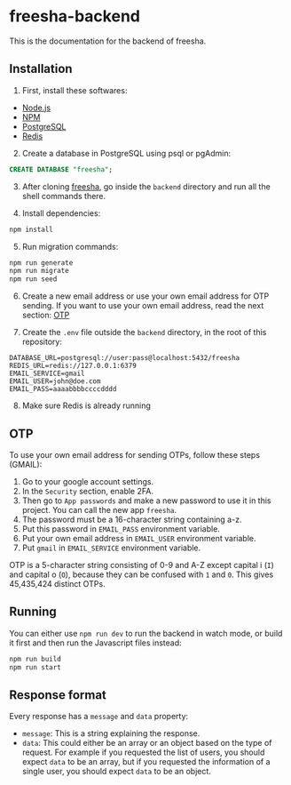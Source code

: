 # freesha-backend

This is the documentation for the backend of freesha.

## Installation

1. First, install these softwares:
  - [Node.js](https://nodejs.org)
  - [NPM](https://www.npmjs.com/)
  - [PostgreSQL](https://www.postgresql.org/)
  - [Redis](https://redis.io/)

2. Create a database in PostgreSQL using psql or pgAdmin:
  ```sql
  CREATE DATABASE "freesha";
  ```

3. After cloning [freesha](https://github.com/Ilia-Masiha/freesha), go inside the `backend` directory and run all the shell commands there.

4. Install dependencies:
  ```sh
  npm install
  ```

5. Run migration commands:
  ```sh
  npm run generate
  npm run migrate
  npm run seed
  ```

6. Create a new email address or use your own email address for OTP sending. If you want to use your own email address, read the next section: [OTP](https://github.com/ilia-abbasi/freesha/blob/main/backend/misc/docs.md#otp)

7. Create the `.env` file outside the `backend` directory, in the root of this repository:
  ```env
  DATABASE_URL=postgresql://user:pass@localhost:5432/freesha
  REDIS_URL=redis://127.0.0.1:6379
  EMAIL_SERVICE=gmail
  EMAIL_USER=john@doe.com
  EMAIL_PASS=aaaabbbbccccdddd
  ```

8. Make sure Redis is already running

## OTP

To use your own email address for sending OTPs, follow these steps (GMAIL):

  1. Go to your google account settings.
  2. In the `Security` section, enable 2FA.
  3. Then go to `App passwords` and make a new password to use it in this project. You can call the new app `freesha`.
  4. The password must be a 16-character string containing a-z.
  5. Put this password in `EMAIL_PASS` environment variable.
  6. Put your own email address in `EMAIL_USER` environment variable.
  7. Put `gmail` in `EMAIL_SERVICE` environment variable.

OTP is a 5-character string consisting of 0-9 and A-Z except capital i (`I`) and capital o (`O`), because they can be confused with `1` and `0`. This gives 45,435,424 distinct OTPs.

## Running

You can either use `npm run dev` to run the backend in watch mode, or build it first and then run the Javascript files instead:  
  ```sh
  npm run build
  npm run start
  ```

## Response format

Every response has a `message` and `data` property:

  - `message`: This is a string explaining the response.
  - `data`: This could either be an array or an object based on the type of request. For example if you requested the list of users, you should expect `data` to be an array, but if you requested the information of a single user, you should expect `data` to be an object.